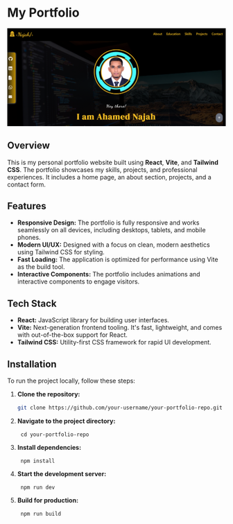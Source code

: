 # My Portfolio

![Portfolio Screenshot](./src/assets/screenshot.png)

## Overview

This is my personal portfolio website built using **React**, **Vite**, and **Tailwind CSS**. The portfolio showcases my skills, projects, and professional experiences. It includes a home page, an about section, projects, and a contact form.

## Features

- **Responsive Design:** The portfolio is fully responsive and works seamlessly on all devices, including desktops, tablets, and mobile phones.
- **Modern UI/UX:** Designed with a focus on clean, modern aesthetics using Tailwind CSS for styling.
- **Fast Loading:** The application is optimized for performance using Vite as the build tool.
- **Interactive Components:** The portfolio includes animations and interactive components to engage visitors.

## Tech Stack

- **React:** JavaScript library for building user interfaces.
- **Vite:** Next-generation frontend tooling. It's fast, lightweight, and comes with out-of-the-box support for React.
- **Tailwind CSS:** Utility-first CSS framework for rapid UI development.

## Installation

To run the project locally, follow these steps:

1. **Clone the repository:**
   ```bash
   git clone https://github.com/your-username/your-portfolio-repo.git
   
2. **Navigate to the project directory:**

        cd your-portfolio-repo
  
3. **Install dependencies:**

        npm install
  
4. **Start the development server:**

        npm run dev
     
5. **Build for production:**

        npm run build
